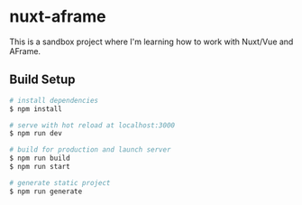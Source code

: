 # nuxt-aframe

This is a sandbox project where I'm learning how to work with Nuxt/Vue and AFrame.


## Build Setup

```bash
# install dependencies
$ npm install

# serve with hot reload at localhost:3000
$ npm run dev

# build for production and launch server
$ npm run build
$ npm run start

# generate static project
$ npm run generate
```
